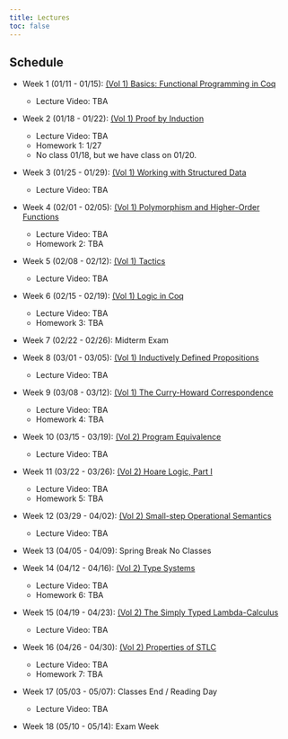 ```yaml
---
title: Lectures
toc: false
---
```


## Schedule

- Week 1 (01/11 - 01/15): [(Vol 1) Basics: Functional Programming in Coq](https://softwarefoundations.cis.upenn.edu/lf-current/Basics.html)
  - Lecture Video: TBA

- Week 2 (01/18 - 01/22): [(Vol 1) Proof by Induction](https://softwarefoundations.cis.upenn.edu/lf-current/Induction.html)
  - Lecture Video: TBA
  - Homework 1: 1/27
  - No class 01/18, but we have class on 01/20.  
  
- Week 3 (01/25 - 01/29): [(Vol 1) Working with Structured Data](https://softwarefoundations.cis.upenn.edu/lf-current/Lists.html)
  - Lecture Video: TBA
  
- Week 4 (02/01 - 02/05): [(Vol 1) Polymorphism and Higher-Order Functions](https://softwarefoundations.cis.upenn.edu/lf-current/Poly.html)
  - Lecture Video: TBA
  - Homework 2: TBA
  
- Week 5 (02/08 - 02/12): [(Vol 1) Tactics](https://softwarefoundations.cis.upenn.edu/lf-current/Tactics.html)
  - Lecture Video: TBA
  
- Week 6 (02/15 - 02/19): [(Vol 1) Logic in Coq](https://softwarefoundations.cis.upenn.edu/lf-current/Logic.html)
  - Lecture Video: TBA
  - Homework 3: TBA
  
- Week 7 (02/22 - 02/26): Midterm Exam
  
- Week 8 (03/01 - 03/05): [(Vol 1) Inductively Defined Propositions](https://softwarefoundations.cis.upenn.edu/lf-current/IndProp.html)
  - Lecture Video: TBA
  
- Week 9 (03/08 - 03/12): [(Vol 1) The Curry-Howard Correspondence](https://softwarefoundations.cis.upenn.edu/lf-current/ProofObjects.html)
  - Lecture Video: TBA
  - Homework 4: TBA
  
- Week 10 (03/15 - 03/19): [(Vol 2) Program Equivalence](https://softwarefoundations.cis.upenn.edu/plf-current/Equiv.html)
  - Lecture Video: TBA
  
- Week 11 (03/22 - 03/26): [(Vol 2) Hoare Logic, Part I](https://softwarefoundations.cis.upenn.edu/plf-current/Hoare.html)
  - Lecture Video: TBA
  - Homework 5: TBA
  
- Week 12 (03/29 - 04/02): [(Vol 2) Small-step Operational Semantics](https://softwarefoundations.cis.upenn.edu/plf-current/Smallstep.html)
  - Lecture Video: TBA
  
- Week 13 (04/05 - 04/09): Spring Break No Classes

- Week 14 (04/12 - 04/16): [(Vol 2) Type Systems](https://softwarefoundations.cis.upenn.edu/plf-current/Types.html)
  - Lecture Video: TBA
  - Homework 6: TBA
  
- Week 15 (04/19 - 04/23): [(Vol 2) The Simply Typed Lambda-Calculus](https://softwarefoundations.cis.upenn.edu/plf-current/Stlc.html)
  - Lecture Video: TBA
  
- Week 16 (04/26 - 04/30): [(Vol 2) Properties of STLC](https://softwarefoundations.cis.upenn.edu/plf-current/StlcProp.html)
  - Lecture Video: TBA
  - Homework 7: TBA
  
- Week 17 (05/03 - 05/07): Classes End / Reading Day
  - Lecture Video: TBA
  
- Week 18 (05/10 - 05/14): Exam Week

<!-- Extras if time:

- [(Vol 2) More on the Simply Typed Lambda-Calculus](https://softwarefoundations.cis.upenn.edu/plf-current/MoreStlc.html)
- [(Vol 2) Typing Mutable References](https://softwarefoundations.cis.upenn.edu/plf-current/References.html)

-->
